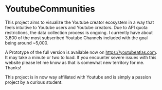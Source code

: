 # YoutubeCommunities
 This project aims to visualize the Youtube creator ecosystem in a way that feels intuitive to Youtube users and Youtube creators. Due to API quota restrictions, the data collection process is ongoing. I currently have about 3,600 of the most subscribed Youtube Channels included with the goal being around ~5,000. 
  
A Prototype of the full version is available now on https://youtubeatlas.com. It may take a minute or two to load. If you encounter severe issues with this website please let me know as that is somewhat new territory for me. Thanks!

This project is in now way affiliated with Youtube and is simply a passion project by a curious student. 

